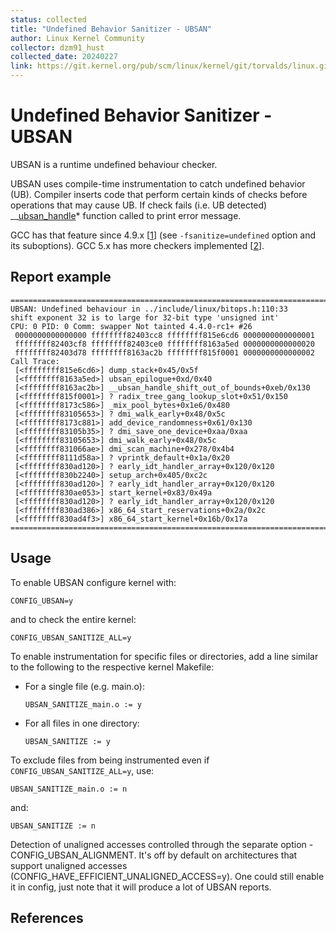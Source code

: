 ```yaml
---
status: collected
title: "Undefined Behavior Sanitizer - UBSAN"
author: Linux Kernel Community
collector: dzm91_hust
collected_date: 20240227
link: https://git.kernel.org/pub/scm/linux/kernel/git/torvalds/linux.git/tree/Documentation/dev-tools/ubsan.rst
---
```


# Undefined Behavior Sanitizer - UBSAN

UBSAN is a runtime undefined behaviour checker.

UBSAN uses compile-time instrumentation to catch undefined behavior
(UB). Compiler inserts code that perform certain kinds of checks before
operations that may cause UB. If check fails (i.e. UB detected)
\_\_[ubsan_handle]()\* function called to print error message.

GCC has that feature since 4.9.x
\[[1](https://gcc.gnu.org/onlinedocs/gcc-4.9.0/gcc/Debugging-Options.html)\]
(see `-fsanitize=undefined` option and its suboptions). GCC 5.x has more
checkers implemented
\[[2](https://gcc.gnu.org/onlinedocs/gcc/Debugging-Options.html)\].

## Report example

    ================================================================================
    UBSAN: Undefined behaviour in ../include/linux/bitops.h:110:33
    shift exponent 32 is to large for 32-bit type 'unsigned int'
    CPU: 0 PID: 0 Comm: swapper Not tainted 4.4.0-rc1+ #26
     0000000000000000 ffffffff82403cc8 ffffffff815e6cd6 0000000000000001
     ffffffff82403cf8 ffffffff82403ce0 ffffffff8163a5ed 0000000000000020
     ffffffff82403d78 ffffffff8163ac2b ffffffff815f0001 0000000000000002
    Call Trace:
     [<ffffffff815e6cd6>] dump_stack+0x45/0x5f
     [<ffffffff8163a5ed>] ubsan_epilogue+0xd/0x40
     [<ffffffff8163ac2b>] __ubsan_handle_shift_out_of_bounds+0xeb/0x130
     [<ffffffff815f0001>] ? radix_tree_gang_lookup_slot+0x51/0x150
     [<ffffffff8173c586>] _mix_pool_bytes+0x1e6/0x480
     [<ffffffff83105653>] ? dmi_walk_early+0x48/0x5c
     [<ffffffff8173c881>] add_device_randomness+0x61/0x130
     [<ffffffff83105b35>] ? dmi_save_one_device+0xaa/0xaa
     [<ffffffff83105653>] dmi_walk_early+0x48/0x5c
     [<ffffffff831066ae>] dmi_scan_machine+0x278/0x4b4
     [<ffffffff8111d58a>] ? vprintk_default+0x1a/0x20
     [<ffffffff830ad120>] ? early_idt_handler_array+0x120/0x120
     [<ffffffff830b2240>] setup_arch+0x405/0xc2c
     [<ffffffff830ad120>] ? early_idt_handler_array+0x120/0x120
     [<ffffffff830ae053>] start_kernel+0x83/0x49a
     [<ffffffff830ad120>] ? early_idt_handler_array+0x120/0x120
     [<ffffffff830ad386>] x86_64_start_reservations+0x2a/0x2c
     [<ffffffff830ad4f3>] x86_64_start_kernel+0x16b/0x17a
    ================================================================================

## Usage

To enable UBSAN configure kernel with:

    CONFIG_UBSAN=y

and to check the entire kernel:

    CONFIG_UBSAN_SANITIZE_ALL=y

To enable instrumentation for specific files or directories, add a line
similar to the following to the respective kernel Makefile:

-   For a single file (e.g. main.o):

        UBSAN_SANITIZE_main.o := y

-   For all files in one directory:

        UBSAN_SANITIZE := y

To exclude files from being instrumented even if
`CONFIG_UBSAN_SANITIZE_ALL=y`, use:

    UBSAN_SANITIZE_main.o := n

and:

    UBSAN_SANITIZE := n

Detection of unaligned accesses controlled through the separate option
-CONFIG_UBSAN_ALIGNMENT. It\'s off by default on architectures that
support unaligned accesses (CONFIG_HAVE_EFFICIENT_UNALIGNED_ACCESS=y).
One could still enable it in config, just note that it will produce a
lot of UBSAN reports.

## References
